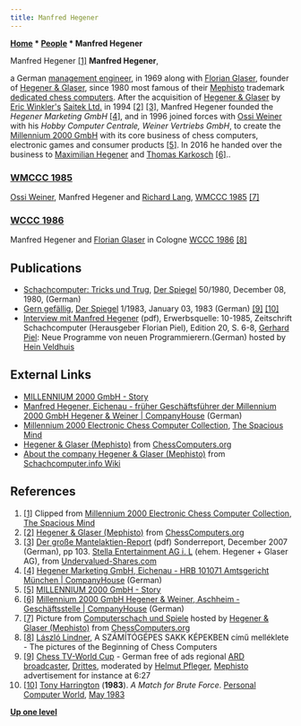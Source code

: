```yaml
---
title: Manfred Hegener
---
```

**[Home](Home "Home") \* [People](People "People") \* Manfred Hegener**



 [](File:ManfredHegener.JPG) Manfred Hegener <a id="cite-note-1" href="#cite-ref-1">[1]</a> 
**Manfred Hegener**,  

a German [management engineer](https://en.wikipedia.org/wiki/Engineering_management), in 1969 along with [Florian Glaser](index.php?title=Florian_Glaser&action=edit&redlink=1 "Florian Glaser (page does not exist)"), founder of [Hegener & Glaser](Hegener_%26_Glaser "Hegener & Glaser"), 
since 1980 most famous of their [Mephisto](Mephisto_(H) "Mephisto (H)") trademark [dedicated chess computers](Dedicated_Chess_Computers "Dedicated Chess Computers"). After the acquisition of [Hegener & Glaser](Hegener_%26_Glaser "Hegener & Glaser") by [Eric Winkler's](Eric_Winkler "Eric Winkler") [Saitek Ltd.](Saitek "Saitek") in 1994 
<a id="cite-note-2" href="#cite-ref-2">[2]</a>
<a id="cite-note-3" href="#cite-ref-3">[3]</a>, 
Manfred Hegener founded the *Hegener Marketing GmbH* <a id="cite-note-4" href="#cite-ref-4">[4]</a>, and in 1996 joined forces with [Ossi Weiner](Ossi_Weiner "Ossi Weiner") with his *Hobby Computer Centrale, Weiner Vertriebs GmbH*, 
to create the [Millennium 2000 GmbH](Millennium_2000_GmbH "Millennium 2000 GmbH") with its core business of chess computers, electronic games and consumer products 
<a id="cite-note-5" href="#cite-ref-5">[5]</a>. In 2016 he handed over the business to [Maximilian Hegener](index.php?title=Maximilian_Hegener&action=edit&redlink=1 "Maximilian Hegener (page does not exist)") and [Thomas Karkosch](index.php?title=Thomas_Karkosch&action=edit&redlink=1 "Thomas Karkosch (page does not exist)")
<a id="cite-note-6" href="#cite-ref-6">[6]</a>..



### [WMCCC 1985](WMCCC_1985 "WMCCC 1985")


 [](http://www.ismenio.com/mephisto.html) 
[Ossi Weiner](Ossi_Weiner "Ossi Weiner"), Manfred Hegener and [Richard Lang](Richard_Lang "Richard Lang"), [WMCCC 1985](WMCCC_1985 "WMCCC 1985") <a id="cite-note-7" href="#cite-ref-7">[7]</a>



### [WCCC 1986](WCCC_1986 "WCCC 1986")


 [](File:HegenerAndGlaser.JPG) 
Manfred Hegener and [Florian Glaser](index.php?title=Florian_Glaser&action=edit&redlink=1 "Florian Glaser (page does not exist)") in Cologne [WCCC 1986](WCCC_1986 "WCCC 1986") <a id="cite-note-8" href="#cite-ref-8">[8]</a>



## Publications


* [Schachcomputer: Tricks und Trug](https://www.spiegel.de/spiegel/print/d-14334137.html), [Der Spiegel](https://en.wikipedia.org/wiki/Der_Spiegel) 50/1980, December 08, 1980, (German)
* [Gern gefällig](https://www.spiegel.de/spiegel/print/d-14018815.html), [Der Spiegel](https://en.wikipedia.org/wiki/Der_Spiegel) 1/1983, January 03, 1983 (German) <a id="cite-note-9" href="#cite-ref-9">[9]</a> <a id="cite-note-10" href="#cite-ref-10">[10]</a>
* [Interview mit Manfred Hegener](http://www.schaakcomputers.nl/hein_veldhuis/database/files/10-1985,%20Interview%20mit%20Manfred%20Hegener,%20Neue%20Programme%20von%20neuen%20Programmierern.pdf) (pdf), Erwerbsquelle: 10-1985, Zeitschrift Schachcomputer (Herausgeber Florian Piel), Edition 20, S. 6-8, [Gerhard Piel](index.php?title=Gerhard_Piel&action=edit&redlink=1 "Gerhard Piel (page does not exist)"): Neue Programme von neuen Programmierern.(German) hosted by [Hein Veldhuis](Hein_Veldhuis "Hein Veldhuis")


## External Links


* [MILLENNIUM 2000 GmbH - Story](http://www.millennium2000.de/story.html)
* [Manfred Hegener, Eichenau - früher Geschäftsführer der Millennium 2000 GmbH Hegener & Weiner | CompanyHouse](https://www.companyhouse.de/Manfred-Hegener-Eichenau) (German)
* [Millennium 2000 Electronic Chess Computer Collection](http://www.spacious-mind.com/html/millennium.html), [The Spacious Mind](The_Spacious_Mind "The Spacious Mind")
* [Hegener & Glaser (Mephisto)](http://www.ismenio.com/mephisto.html) from [ChessComputers.org](http://www.ismenio.com/chess_computers.html)
* [About the company Hegener & Glaser (Mephisto)](http://www.schach-computer.info/wiki/index.php/Mephisto_En) from [Schachcomputer.info Wiki](http://www.schach-computer.info/wiki/index.php/Hauptseite_En)


## References


1. <a id="cite-ref-1" href="#cite-note-1">[1]</a> Clipped from [Millennium 2000 Electronic Chess Computer Collection](http://www.spacious-mind.com/html/millennium.html), [The Spacious Mind](The_Spacious_Mind "The Spacious Mind")
2. <a id="cite-ref-2" href="#cite-note-2">[2]</a> [Hegener & Glaser (Mephisto)](http://www.ismenio.com/mephisto.html) from [ChessComputers.org](http://www.ismenio.com/chess_computers.html)
3. <a id="cite-ref-3" href="#cite-note-3">[3]</a> [Der große Mantelaktien-Report](https://coldipo.com/Undervalued-Shares-MAR-D-200712.pdf) (pdf) Sonderreport, December 2007 (German), pp 103. [Stella Entertainment AG i. L](https://de.wikipedia.org/wiki/Stella_AG) (ehem. Hegener + Glaser AG), from [Undervalued-Shares.com](https://www.undervalued-shares.com/)
4. <a id="cite-ref-4" href="#cite-note-4">[4]</a> [Hegener Marketing GmbH, Eichenau - HRB 101071 Amtsgericht München | CompanyHouse](https://www.companyhouse.de/Hegener-Marketing-GmbH-Eichenau) (German)
5. <a id="cite-ref-5" href="#cite-note-5">[5]</a> [MILLENNIUM 2000 GmbH - Story](http://www.millennium2000.de/story.html)
6. <a id="cite-ref-6" href="#cite-note-6">[6]</a> [Millennium 2000 GmbH Hegener & Weiner, Aschheim - Geschäftsstelle | CompanyHouse](https://www.companyhouse.de/Millennium-2000-GmbH-Hegener-Weiner-Aschheim) (German)
7. <a id="cite-ref-7" href="#cite-note-7">[7]</a> Picture from [Computerschach und Spiele](Computerschach_und_Spiele "Computerschach und Spiele") hosted by [Hegener & Glaser (Mephisto)](http://www.ismenio.com/mephisto.html) from [ChessComputers.org](http://www.ismenio.com/chess_computers.html)
8. <a id="cite-ref-8" href="#cite-note-8">[8]</a> [László Lindner](L%C3%A1szl%C3%B3_Lindner "László Lindner"), A SZÁMÍTÓGÉPES SAKK KÉPEKBEN című melléklete - The pictures of the Beginning of Chess Computers
9. <a id="cite-ref-9" href="#cite-note-9">[9]</a> [Chess TV-World Cup](https://youtu.be/yYNZtRDgH0c) - German free of ads regional [ARD broadcaster](https://en.wikipedia.org/wiki/ARD_%28broadcaster%29), [Drittes](https://de.wikipedia.org/wiki/Drittes_Fernsehprogramm), moderated by [Helmut Pfleger](https://en.wikipedia.org/wiki/Helmut_Pfleger), [Mephisto](Mephisto "Mephisto") advertisement for instance at 6:27
10. <a id="cite-ref-10" href="#cite-note-10">[10]</a> [Tony Harrington](Tony_Harrington "Tony Harrington") (**1983**). *A Match for Brute Force*. [Personal Computer World](Personal_Computer_World "Personal Computer World"), [May 1983](http://www.chesscomputeruk.com/html/publication_archive_1983.html)

**[Up one level](People "People")**







 
